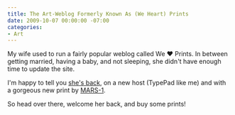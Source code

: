 ```yaml
---
title: The Art-Weblog Formerly Known As (We Heart) Prints
date: 2009-10-07 00:00:00 -07:00
categories:
- Art
---
```


<p>My wife used to run a fairly popular weblog called We ♥ Prints. In between getting married, having a baby, and not sleeping, she didn't have enough time to update the site.</p>

<p>I'm happy to tell you <a href="http://www.weheartprints.com/">she's back</a>, on a new host (TypePad like me) and with a gorgeous new print by <a href="http://www.weheartprints.com/2009/10/mars1.html">MARS-1</a>.</p>

<p>So head over there, welcome her back, and buy some prints! </p>
